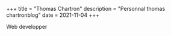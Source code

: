 +++
title = "Thomas Chartron"
description = "Personnal thomas chartronblog"
date = 2021-11-04
+++

Web developper
